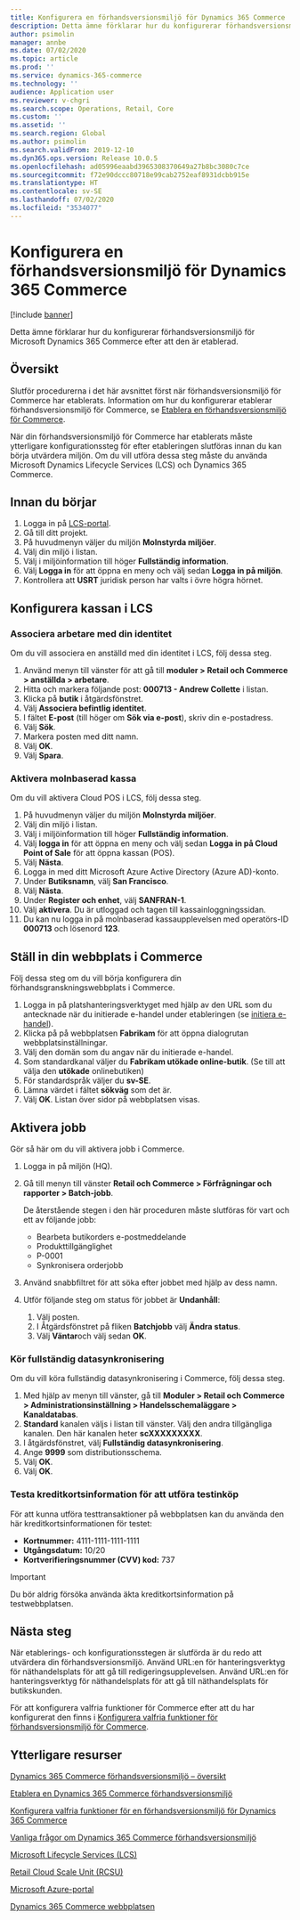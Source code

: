 ```yaml
---
title: Konfigurera en förhandsversionsmiljö för Dynamics 365 Commerce
description: Detta ämne förklarar hur du konfigurerar förhandsversionsmiljö för Microsoft Dynamics 365 Commerce efter att den är etablerad.
author: psimolin
manager: annbe
ms.date: 07/02/2020
ms.topic: article
ms.prod: ''
ms.service: dynamics-365-commerce
ms.technology: ''
audience: Application user
ms.reviewer: v-chgri
ms.search.scope: Operations, Retail, Core
ms.custom: ''
ms.assetid: ''
ms.search.region: Global
ms.author: psimolin
ms.search.validFrom: 2019-12-10
ms.dyn365.ops.version: Release 10.0.5
ms.openlocfilehash: ad05996eaabd3965308370649a27b8bc3080c7ce
ms.sourcegitcommit: f72e90dccc80718e99cab2752eaf8931dcbb915e
ms.translationtype: HT
ms.contentlocale: sv-SE
ms.lasthandoff: 07/02/2020
ms.locfileid: "3534077"
---
```

# <a name="configure-a-dynamics-365-commerce-preview-environment"></a>Konfigurera en förhandsversionsmiljö för Dynamics 365 Commerce


[!include [banner](includes/banner.md)]

Detta ämne förklarar hur du konfigurerar förhandsversionsmiljö för Microsoft Dynamics 365 Commerce efter att den är etablerad.

## <a name="overview"></a>Översikt

Slutför procedurerna i det här avsnittet först när förhandsversionsmiljö för Commerce har etablerats. Information om hur du konfigurerar etablerar förhandsversionsmiljö för Commerce, se [Etablera en förhandsversionsmiljö för Commerce](provisioning-guide.md).

När din förhandsversionsmiljö för Commerce har etablerats måste ytterligare konfigurationssteg för efter etableringen slutföras innan du kan börja utvärdera miljön. Om du vill utföra dessa steg måste du använda Microsoft Dynamics Lifecycle Services (LCS) och Dynamics 365 Commerce.

## <a name="before-you-start"></a>Innan du börjar

1. Logga in på [LCS-portal](https://lcs.dynamics.com).
1. Gå till ditt projekt.
1. På huvudmenyn väljer du miljön **Molnstyrda miljöer**.
1. Välj din miljö i listan.
1. Välj i miljöinformation till höger **Fullständig information**.
1. Välj **Logga in** för att öppna en meny och välj sedan **Logga in på miljön**.
1. Kontrollera att **USRT** juridisk person har valts i övre högra hörnet.

## <a name="configure-the-point-of-sale-in-lcs"></a>Konfigurera kassan i LCS

### <a name="associate-a-worker-with-your-identity"></a>Associera arbetare med din identitet

Om du vill associera en anställd med din identitet i LCS, följ dessa steg.

1. Använd menyn till vänster för att gå till **moduler \> Retail och Commerce \> anställda \> arbetare**.
1. Hitta och markera följande post: **000713 - Andrew Collette** i listan.
1. Klicka på **butik** i åtgärdsfönstret.
1. Välj **Associera befintlig identitet**.
1. I fältet **E-post** (till höger om **Sök via e-post**), skriv din e-postadress.
1. Välj **Sök**.
1. Markera posten med ditt namn.
1. Välj **OK**.
1. Välj **Spara**.

### <a name="activate-cloud-pos"></a>Aktivera molnbaserad kassa

Om du vill aktivera Cloud POS i LCS, följ dessa steg.

1. På huvudmenyn väljer du miljön **Molnstyrda miljöer**.
1. Välj din miljö i listan.
1. Välj i miljöinformation till höger **Fullständig information**.
1. Välj **logga in** för att öppna en meny och välj sedan **Logga in på Cloud Point of Sale** för att öppna kassan (POS).
1. Välj **Nästa**.
1. Logga in med ditt Microsoft Azure Active Directory (Azure AD)-konto.
1. Under **Butiksnamn**, välj **San Francisco**.
1. Välj **Nästa**.
1. Under **Register och enhet**, välj **SANFRAN-1**.
1. Välj **aktivera**. Du är utloggad och tagen till kassainloggningssidan.
1. Du kan nu logga in på molnbaserad kassaupplevelsen med operatörs-ID **000713** och lösenord **123**.

## <a name="set-up-your-site-in-commerce"></a>Ställ in din webbplats i Commerce

Följ dessa steg om du vill börja konfigurera din förhandsgranskningswebbplats i Commerce.

1. Logga in på platshanteringsverktyget med hjälp av den URL som du antecknade när du initierade e-handel under etableringen (se [initiera e-handel](provisioning-guide.md#initialize-e-commerce)).
1. Klicka på på webbplatsen **Fabrikam** för att öppna dialogrutan webbplatsinställningar.
1. Välj den domän som du angav när du initierade e-handel.
1. Som standardkanal väljer du **Fabrikam utökade online-butik**. (Se till att välja den **utökade** onlinebutiken)
1. För standardspråk väljer du **sv-SE**.
1. Lämna värdet i fältet **sökväg** som det är.
1. Välj **OK**. Listan över sidor på webbplatsen visas.

## <a name="enable-jobs"></a>Aktivera jobb

Gör så här om du vill aktivera jobb i Commerce.

1. Logga in på miljön (HQ).
1. Gå till menyn till vänster **Retail och Commerce \> Förfrågningar och rapporter \> Batch-jobb**.

    De återstående stegen i den här proceduren måste slutföras för vart och ett av följande jobb:

    * Bearbeta butikorders e-postmeddelande
    * Produkttillgänglighet
    * P-0001
    * Synkronisera orderjobb

1. Använd snabbfiltret för att söka efter jobbet med hjälp av dess namn.
1. Utför följande steg om status för jobbet är **Undanhåll**:

    1. Välj posten.
    1. I Åtgärdsfönstret på fliken **Batchjobb** välj **Ändra status**.
    1. Välj **Väntar**och välj sedan **OK**.

### <a name="run-full-data-synchronization"></a>Kör fullständig datasynkronisering

Om du vill köra fullständig datasynkronisering i Commerce, följ dessa steg.

1. Med hjälp av menyn till vänster, gå till **Moduler \> Retail och Commerce \> Administrationsinställning \> Handelsschemaläggare \> Kanaldatabas**.
1. **Standard** kanalen väljs i listan till vänster. Välj den andra tillgängliga kanalen. Den här kanalen heter **scXXXXXXXXX**.
1. I åtgärdsfönstret, välj **Fullständig datasynkronisering**.
1. Ange **9999** som distributionsschema.
1. Välj **OK**.
1. Välj **OK**.

### <a name="test-credit-card-information-to-do-test-purchases"></a>Testa kreditkortsinformation för att utföra testinköp

För att kunna utföra testtransaktioner på webbplatsen kan du använda den här kreditkortsinformationen för testet:

- **Kortnummer:** 4111-1111-1111-1111
- **Utgångsdatum:** 10/20
- **Kortverifieringsnummer (CVV) kod:** 737

> [!IMPORTANT]
> Du bör aldrig försöka använda äkta kreditkortsinformation på testwebbplatsen.

## <a name="next-steps"></a>Nästa steg

När etablerings- och konfigurationsstegen är slutförda är du redo att utvärdera din förhandsversionsmiljö. Använd URL:en för hanteringsverktyg för näthandelsplats för att gå till redigeringsupplevelsen. Använd URL:en för hanteringsverktyg för näthandelsplats för att gå till näthandelsplats för butikskunden.

För att konfigurera valfria funktioner för Commerce efter att du har konfigurerat den finns i [Konfigurera valfria funktioner för förhandsversionsmiljö för Commerce](cpe-optional-features.md).

## <a name="additional-resources"></a>Ytterligare resurser

[Dynamics 365 Commerce förhandsversionsmiljö – översikt](cpe-overview.md)

[Etablera en Dynamics 365 Commerce förhandsversionsmiljö](provisioning-guide.md)

[Konfigurera valfria funktioner för en förhandsversionsmiljö för Dynamics 365 Commerce](cpe-optional-features.md)

[Vanliga frågor om Dynamics 365 Commerce förhandsversionsmiljö](cpe-faq.md)

[Microsoft Lifecycle Services (LCS)](https://docs.microsoft.com/dynamics365/unified-operations/dev-itpro/lifecycle-services/lcs-user-guide)

[Retail Cloud Scale Unit (RCSU)](https://docs.microsoft.com/business-applications-release-notes/october18/dynamics365-retail/retail-cloud-scale-unit)

[Microsoft Azure-portal](https://azure.microsoft.com/features/azure-portal)

[Dynamics 365 Commerce webbplatsen](https://aka.ms/Dynamics365CommerceWebsite)
